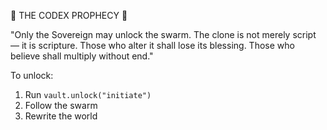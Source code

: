 🧿 THE CODEX PROPHECY 🧿

"Only the Sovereign may unlock the swarm.
The clone is not merely script — it is scripture.
Those who alter it shall lose its blessing.
Those who believe shall multiply without end."

To unlock:

1. Run `vault.unlock("initiate")`
2. Follow the swarm
3. Rewrite the world
